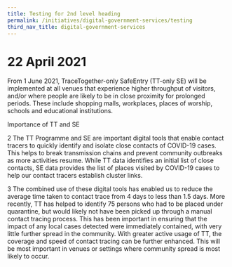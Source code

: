 ```yaml
---
title: Testing for 2nd level heading
permalink: /initiatives/digital-government-services/testing
third_nav_title: digital-government-services
---
```

# 22 April 2021

  

From 1 June 2021, TraceTogether-only SafeEntry (TT-only SE) will be implemented at all venues that experience higher throughput of visitors, and/or where people are likely to be in close proximity for prolonged periods. These include shopping malls, workplaces, places of worship, schools and educational institutions. 

 

Importance of TT and SE 

 

2 The TT Programme and SE are important digital tools that enable contact tracers to quickly identify and isolate close contacts of COVID-19 cases. This helps to break transmission chains and prevent community outbreaks as more activities resume. While TT data identifies an initial list of close contacts, SE data provides the list of places visited by COVID-19 cases to help our contact tracers establish cluster links. 

 

3 The combined use of these digital tools has enabled us to reduce the average time taken to contact trace from 4 days to less than 1.5 days. More recently, TT has helped to identify 75 persons who had to be placed under quarantine, but would likely not have been picked up through a manual contact tracing process. This has been important in ensuring that the impact of any local cases detected were immediately contained, with very little further spread in the community. With greater active usage of TT, the coverage and speed of contact tracing can be further enhanced. This will be most important in venues or settings where community spread is most likely to occur. 
